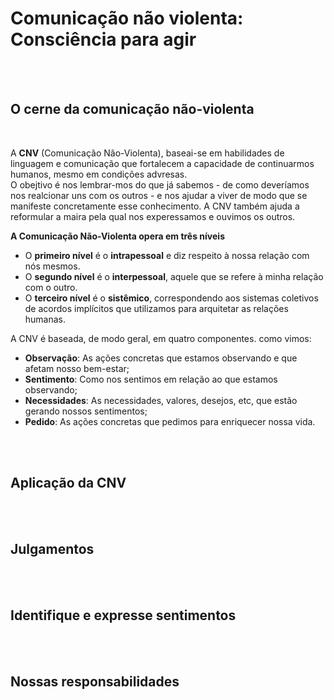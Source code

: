 # Comunicação não violenta: Consciência para agir
<br>

<br>

## O cerne da comunicação não-violenta
<br>

A __CNV__ (Comunicação Não-Violenta), baseai-se em habilidades de linguagem e comunicação que fortalecem a capacidade de continuarmos humanos, mesmo em condições advresas.<br>
O obejtivo é nos lembrar-mos do que já sabemos - de como deveríamos nos realcionar uns com os outros - e nos ajudar a viver de modo que se manifeste concretamente esse conhecimento.
A CNV também ajuda a reformular a maira pela qual nos experessamos e ouvimos os outros.<br>

**A Comunicação Não-Violenta opera em três níveis**
- O **primeiro nível** é o **intrapessoal** e diz respeito à nossa relação com nós mesmos.
- O **segundo nível** é o **interpessoal**, aquele que se refere à minha relação com o outro.
- O **terceiro nível** é o **sistêmico**, correspondendo aos sistemas coletivos de acordos implícitos que utilizamos para arquitetar as relações humanas.

A CNV é baseada, de modo geral, em quatro componentes. como vimos:

- __Observação__: As ações concretas que estamos observando e que afetam nosso bem-estar;
- __Sentimento__: Como nos sentimos em relação ao que estamos observando;
- __Necessidades__: As necessidades, valores, desejos, etc, que estão gerando nossos sentimentos;
- __Pedido__: As ações concretas que pedimos para enriquecer nossa vida.
<br>

<br>

## Aplicação da CNV
<br>


<br>

## Julgamentos
<br>

<br>

## Identifique e expresse sentimentos
<br>

<br>

## Nossas responsabilidades
<br>

